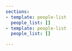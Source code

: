 ```yaml
---
sections:
- template: people-list
  people_list: []
- template: people-list
  people_list: []

---
```

